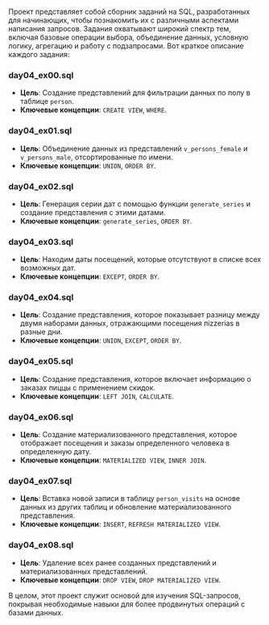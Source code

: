 Проект представляет собой сборник заданий на SQL, разработанных для начинающих, чтобы познакомить их с различными аспектами написания запросов. Задания охватывают широкий спектр тем, включая базовые операции выбора, объединение данных, условную логику, агрегацию и работу с подзапросами. Вот краткое описание каждого задания:

### day04_ex00.sql
- **Цель**: Создание представлений для фильтрации данных по полу в таблице `person`.
- **Ключевые концепции**: `CREATE VIEW`, `WHERE`.

### day04_ex01.sql
- **Цель**: Объединение данных из представлений `v_persons_female` и `v_persons_male`, отсортированные по имени.
- **Ключевые концепции**: `UNION`, `ORDER BY`.

### day04_ex02.sql
- **Цель**: Генерация серии дат с помощью функции `generate_series` и создание представления с этими датами.
- **Ключевые концепции**: `generate_series`, `ORDER BY`.

### day04_ex03.sql
- **Цель**: Находим даты посещений, которые отсутствуют в списке всех возможных дат.
- **Ключевые концепции**: `EXCEPT`, `ORDER BY`.

### day04_ex04.sql
- **Цель**: Создание представления, которое показывает разницу между двумя наборами данных, отражающими посещения пizzerias в разные дни.
- **Ключевые концепции**: `UNION`, `EXCEPT`, `ORDER BY`.

### day04_ex05.sql
- **Цель**: Создание представления, которое включает информацию о заказах пиццы с применением скидок.
- **Ключевые концепции**: `LEFT JOIN`, `CALCULATE`.

### day04_ex06.sql
- **Цель**: Создание материализованного представления, которое отображает посещения и заказы определенного человека в определенную дату.
- **Ключевые концепции**: `MATERIALIZED VIEW`, `INNER JOIN`.

### day04_ex07.sql
- **Цель**: Вставка новой записи в таблицу `person_visits` на основе данных из других таблиц и обновление материализованного представления.
- **Ключевые концепции**: `INSERT`, `REFRESH MATERIALIZED VIEW`.

### day04_ex08.sql
- **Цель**: Удаление всех ранее созданных представлений и материализованных представлений.
- **Ключевые концепции**: `DROP VIEW`, `DROP MATERIALIZED VIEW`.

В целом, этот проект служит основой для изучения SQL-запросов, покрывая необходимые навыки для более продвинутых операций с базами данных.